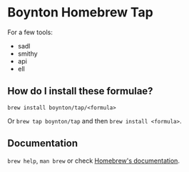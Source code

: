 # Boynton Homebrew Tap

For a few tools:
- sadl
- smithy
- api
- ell


## How do I install these formulae?
`brew install boynton/tap/<formula>`

Or `brew tap boynton/tap` and then `brew install <formula>`.

## Documentation
`brew help`, `man brew` or check [Homebrew's documentation](https://docs.brew.sh).
